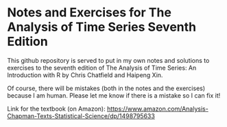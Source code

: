 # Notes and Exercises for The Analysis of Time Series Seventh Edition

This github repository is served to put in my own notes and solutions to exercises to the seventh edition of The Analysis of Time Series: An Introduction with R by Chris Chatfield and Haipeng Xin. 

Of course, there will be mistakes (both in the notes and the exercises) because I am human. Please let me know if there is a mistake so I can fix it!

Link for the textbook (on Amazon): https://www.amazon.com/Analysis-Chapman-Texts-Statistical-Science/dp/1498795633

